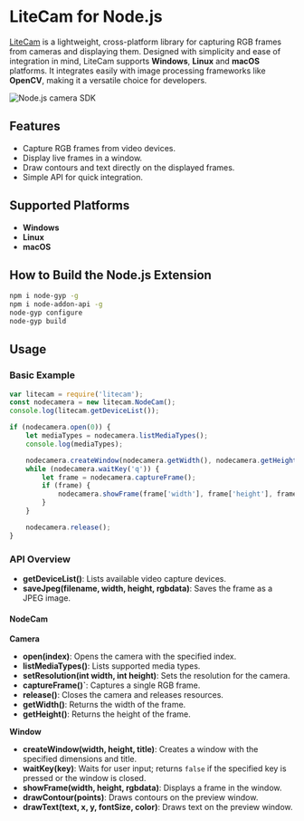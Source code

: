 # LiteCam for Node.js
[LiteCam](https://github.com/yushulx/cmake-cpp-barcode-qrcode-mrz/tree/main/litecam) is a lightweight, cross-platform library for capturing RGB frames from cameras and displaying them. Designed with simplicity and ease of integration in mind, LiteCam supports **Windows**, **Linux** and **macOS** platforms. It integrates easily with image processing frameworks like **OpenCV**, making it a versatile choice for developers.

![Node.js camera SDK](https://www.dynamsoft.com/codepool/img/2025/01/lite-camera-nodejs.jpg)

## Features

- Capture RGB frames from video devices.
- Display live frames in a window.
- Draw contours and text directly on the displayed frames.
- Simple API for quick integration.

## Supported Platforms

- **Windows**
- **Linux**
- **macOS**

## How to Build the Node.js Extension    
```bash
npm i node-gyp -g
npm i node-addon-api -g
node-gyp configure
node-gyp build
```

## Usage

### Basic Example

```js
var litecam = require('litecam');
const nodecamera = new litecam.NodeCam();
console.log(litecam.getDeviceList());

if (nodecamera.open(0)) {
    let mediaTypes = nodecamera.listMediaTypes();
    console.log(mediaTypes);

    nodecamera.createWindow(nodecamera.getWidth(), nodecamera.getHeight(), "Camera Stream");
    while (nodecamera.waitKey('q')) {
        let frame = nodecamera.captureFrame();
        if (frame) {
            nodecamera.showFrame(frame['width'], frame['height'], frame['data']);
        }
    }

    nodecamera.release();
}
```

### API Overview

- **getDeviceList()**: Lists available video capture devices.
- **saveJpeg(filename, width, height, rgbdata)**: Saves the frame as a JPEG image.

#### NodeCam

**Camera**
- **open(index)**: Opens the camera with the specified index.
- **listMediaTypes()**: Lists supported media types.
- **setResolution(int width, int height)**: Sets the resolution for the camera.
- **captureFrame()`**: Captures a single RGB frame.
- **release()**: Closes the camera and releases resources.
- **getWidth()**: Returns the width of the frame.
- **getHeight()**: Returns the height of the frame.

**Window**
- **createWindow(width, height, title)**: Creates a window with the specified dimensions and title.
- **waitKey(key)**: Waits for user input; returns `false` if the specified key is pressed or the window is closed.
- **showFrame(width, height, rgbdata)**: Displays a frame in the window.
- **drawContour(points)**: Draws contours on the preview window.
- **drawText(text, x, y, fontSize, color)**: Draws text on the preview window.
